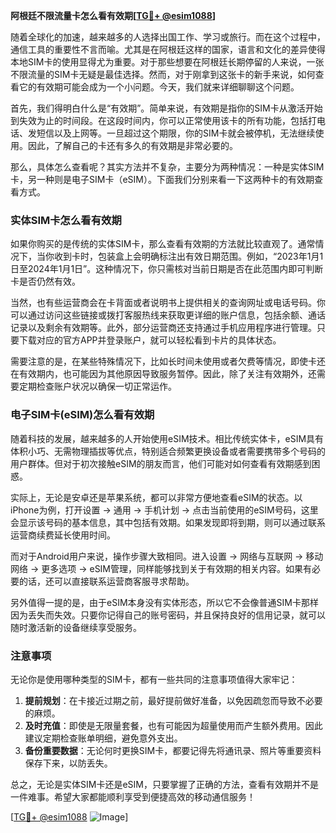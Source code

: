 **阿根廷不限流量卡怎么看有效期[[TG💪+ @esim1088](https://t.me/s/esim1088)]**

随着全球化的加速，越来越多的人选择出国工作、学习或旅行。而在这个过程中，通信工具的重要性不言而喻。尤其是在阿根廷这样的国家，语言和文化的差异使得本地SIM卡的使用显得尤为重要。对于那些想要在阿根廷长期停留的人来说，一张不限流量的SIM卡无疑是最佳选择。然而，对于刚拿到这张卡的新手来说，如何查看它的有效期可能会成为一个小问题。今天，我们就来详细聊聊这个问题。

首先，我们得明白什么是“有效期”。简单来说，有效期是指你的SIM卡从激活开始到失效为止的时间段。在这段时间内，你可以正常使用该卡的所有功能，包括打电话、发短信以及上网等。一旦超过这个期限，你的SIM卡就会被停机，无法继续使用。因此，了解自己的卡还有多久的有效期是非常必要的。

那么，具体怎么查看呢？其实方法并不复杂，主要分为两种情况：一种是实体SIM卡，另一种则是电子SIM卡（eSIM）。下面我们分别来看一下这两种卡的有效期查看方式。

### 实体SIM卡怎么看有效期

如果你购买的是传统的实体SIM卡，那么查看有效期的方法就比较直观了。通常情况下，当你收到卡时，包装盒上会明确标注出有效日期范围。例如，“2023年1月1日至2024年1月1日”。这种情况下，你只需核对当前日期是否在此范围内即可判断卡是否仍然有效。

当然，也有些运营商会在卡背面或者说明书上提供相关的查询网址或电话号码。你可以通过访问这些链接或拨打客服热线来获取更详细的账户信息，包括余额、通话记录以及剩余有效期等。此外，部分运营商还支持通过手机应用程序进行管理。只要下载对应的官方APP并登录账户，就可以轻松看到卡片的具体状态。

需要注意的是，在某些特殊情况下，比如长时间未使用或者欠费等情况，即使卡还在有效期内，也可能因为其他原因导致服务暂停。因此，除了关注有效期外，还需要定期检查账户状况以确保一切正常运作。

### 电子SIM卡(eSIM)怎么看有效期

随着科技的发展，越来越多的人开始使用eSIM技术。相比传统实体卡，eSIM具有体积小巧、无需物理插拔等优点，特别适合频繁更换设备或者需要携带多个号码的用户群体。但对于初次接触eSIM的朋友而言，他们可能对如何查看有效期感到困惑。

实际上，无论是安卓还是苹果系统，都可以非常方便地查看eSIM的状态。以iPhone为例，打开设置 -> 通用 -> 手机计划 -> 点击当前使用的eSIM号码，这里会显示该号码的基本信息，其中包括有效期。如果发现即将到期，则可以通过联系运营商续费延长使用时间。

而对于Android用户来说，操作步骤大致相同。进入设置 -> 网络与互联网 -> 移动网络 -> 更多选项 -> eSIM管理，同样能够找到关于有效期的相关内容。如果有必要的话，还可以直接联系运营商客服寻求帮助。

另外值得一提的是，由于eSIM本身没有实体形态，所以它不会像普通SIM卡那样因为丢失而失效。只要你记得自己的账号密码，并且保持良好的信用记录，就可以随时激活新的设备继续享受服务。

### 注意事项

无论你是使用哪种类型的SIM卡，都有一些共同的注意事项值得大家牢记：

1. **提前规划**：在卡接近过期之前，最好提前做好准备，以免因疏忽而导致不必要的麻烦。
2. **及时充值**：即使是无限量套餐，也有可能因为超量使用而产生额外费用。因此建议定期检查账单明细，避免意外支出。
3. **备份重要数据**：无论何时更换SIM卡，都要记得先将通讯录、照片等重要资料保存下来，以防丢失。

总之，无论是实体SIM卡还是eSIM，只要掌握了正确的方法，查看有效期并不是一件难事。希望大家都能顺利享受到便捷高效的移动通信服务！

[[TG💪+ @esim1088](https://t.me/s/esim1088) ![Image](https://i.postimg.cc/4NQfJmqS/Snipaste-2025-05-13-00-14-12.png)]